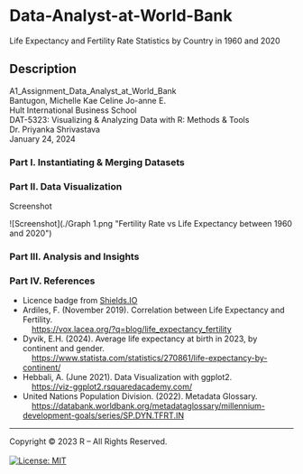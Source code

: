 # Data-Analyst-at-World-Bank
Life Expectancy and Fertility Rate Statistics by Country in 1960 and 2020

## Description
A1_Assignment_Data_Analyst_at_World_Bank <br>
Bantugon, Michelle Kae Celine Jo-anne E. <br>
Hult International Business School <br>
DAT-5323: Visualizing & Analyzing Data with R: Methods & Tools <br>
Dr. Priyanka Shrivastava <br>
January 24, 2024 <br>

### Part I. Instantiating & Merging Datasets

### Part II. Data Visualization
Screenshot

![Screenshot](./Graph 1.png "Fertility Rate vs Life Expectancy between 1960 and 2020")

### Part III. Analysis and Insights

### Part IV. References

* Licence badge from [Shields.IO](https://shields.io/)
* Ardiles, F. (November 2019). Correlation between Life Expectancy and Fertility.
<br>&nbsp;&nbsp;&nbsp;&nbsp;https://vox.lacea.org/?q=blog/life_expectancy_fertility
* Dyvik, E.H. (2024). Average life expectancy at birth in 2023, by continent and gender.
<br>&nbsp;&nbsp;&nbsp;&nbsp;https://www.statista.com/statistics/270861/life-expectancy-by-continent/
* Hebbali, A. (June 2021). Data Visualization with ggplot2.
<br>&nbsp;&nbsp;&nbsp;&nbsp;https://viz-ggplot2.rsquaredacademy.com/
* United Nations Population Division. (2022). Metadata Glossary.
<br>&nbsp;&nbsp;&nbsp;&nbsp;https://databank.worldbank.org/metadataglossary/millennium-development-goals/series/SP.DYN.TFRT.IN
___

Copyright © 2023 R – All Rights Reserved.<br><br>
[![License: MIT](https://img.shields.io/badge/License-MIT-yellow.svg)](https://opensource.org/licenses/MIT)
